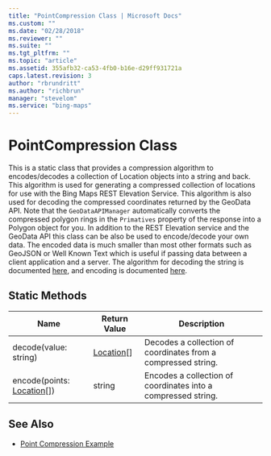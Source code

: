 ```yaml
---
title: "PointCompression Class | Microsoft Docs"
ms.custom: ""
ms.date: "02/28/2018"
ms.reviewer: ""
ms.suite: ""
ms.tgt_pltfrm: ""
ms.topic: "article"
ms.assetid: 355afb32-ca53-4fb0-b16e-d29ff931721a
caps.latest.revision: 3
author: "rbrundritt"
ms.author: "richbrun"
manager: "stevelom"
ms.service: "bing-maps"
---
```

# PointCompression Class
This is a static class that provides a compression algorithm to encodes/decodes a collection of Location objects into a string and back. This algorithm is used for generating a compressed collection of locations for use with the Bing Maps REST Elevation Service. This algorithm is also used for decoding the compressed coordinates returned by the GeoData API. Note that the `GeoDataAPIManager` automatically converts the compressed polygon rings in the `Primatives` property of the response into a Polygon object for you. In addition to the REST Elevation service and the GeoData API this class can be also be used to encode/decode your own data. The encoded data is much smaller than most other formats such as GeoJSON or Well Known Text which is useful if passing data between a client application and a server. The algorithm for decoding the string is documented [here](geodata-api.md), and encoding is documented [here](../rest-services/elevations/point-compression-algorithm.md).

## Static Methods

| Name                  | Return Value | Description                                                   |
|-----------------------------|--------------|---------------------------------------------------------------|
| decode(value: string)        | [Location](../v8-web-control/location-class.md)\[\] | Decodes a collection of coordinates from a compressed string. |
| encode(points: [Location](../v8-web-control/location-class.md)\[\]) | string       | Encodes a collection of coordinates into a compressed string. |

## See Also

* [Point Compression Example](../v8-web-control/point-compression-example.md)